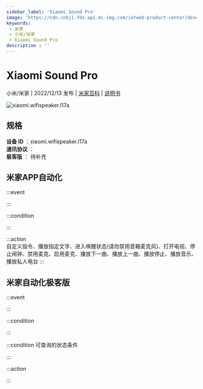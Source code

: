 ```yaml
---
sidebar_label: 'Xiaomi Sound Pro'
image: 'https://cdn.cnbj1.fds.api.mi-img.com/iotweb-product-center/developer_1671519242659dRp71ybe.png?GalaxyAccessKeyId=AKVGLQWBOVIRQ3XLEW&Expires=9223372036854775807&Signature=/jaVdbEEzH3HVBqGZr+Idy/xJio='
keywords: 
 - 米家
 - 小米/米家
 - Xiaomi Sound Pro
description : ''
---
```

# Xiaomi Sound Pro

小米/米家 | 2022/12/13 发布 | [米家百科](https://home.mi.com/webapp/content/baike/product/index.html?model=xiaomi.wifispeaker.l17a) | [说明书](https://home.mi.com/views/introduction.html?model=xiaomi.wifispeaker.l17a&region=cn)

![xiaomi.wifispeaker.l17a](https://cdn.cnbj1.fds.api.mi-img.com/iotweb-product-center/developer_1671519242659dRp71ybe.png?GalaxyAccessKeyId=AKVGLQWBOVIRQ3XLEW&Expires=9223372036854775807&Signature=/jaVdbEEzH3HVBqGZr+Idy/xJio=)

## 规格  
> 
**设备 ID** ：xiaomi.wifispeaker.l17a  
**通讯协议** ：  
**极客版**  ： 待补充 


## 米家APP自动化  

:::event  

:::

:::condition  

:::

:::action   
自定义指令、播放指定文字、进入唤醒状态(请勿禁用音箱麦克风)、打开电视、停止闹钟、禁用麦克、启用麦克、播放下一曲、播放上一曲、播放停止、播放音乐、播放私人电台
:::

## 米家自动化极客版  

:::event  

:::

:::condition  

:::

:::condition 可查询的状态条件  

:::

:::action  

:::

        
